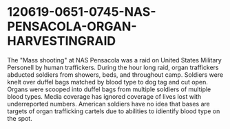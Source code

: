 # 120619-0651-0745-NAS-PENSACOLA-ORGAN-HARVESTINGRAID
The "Mass shooting" at NAS Pensacola was a raid on United States Military Personell by human traffickers. During the hour long raid, organ traffickers abducted soldiers from showers, beds, and throughout camp. Soldiers were knelt over duffel bags matched by blood type to dog tag and cut open. Organs were scooped into duffel bags from multiple soldiers of multiple blood types. Media coverage has ignored coverage of lives lost with underreported numbers. American soldiers have no idea that bases are targets of organ trafficking cartels due to abilities to idientify blood type on the spot.
